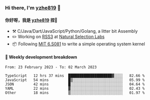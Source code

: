 ### Hi there, I'm [yzhe819](https://github.com/yzhe819) 👋

#### 你好呀，我是 [yzhe819](https://github.com/yzhe819) 捏👋

- :hammer_and_pick: C/Java/Dart/JavaScript/Python/Golang, a litter bit Assembly
- :pencil2: Working on [RSS3](https://github.com/NaturalSelectionLabs/RSS3) at [Natural Selection Labs](https://github.com/NaturalSelectionLabs)
- 📦 Following [MIT 6.S081](https://pdos.csail.mit.edu/6.S081/2020/) to write a simple operating system kernel



#### 📝 Weekly development breakdown

<!--START_SECTION:waka-->

```text
From: 23 February 2023 - To: 02 March 2023

TypeScript   12 hrs 37 mins  ████████████████████▓░░░░   82.66 %
JavaScript   54 mins         █▒░░░░░░░░░░░░░░░░░░░░░░░   05.99 %
JSON         42 mins         █░░░░░░░░░░░░░░░░░░░░░░░░   04.64 %
YAML         22 mins         ▓░░░░░░░░░░░░░░░░░░░░░░░░   02.43 %
Other        18 mins         ▒░░░░░░░░░░░░░░░░░░░░░░░░   01.97 %
```

<!--END_SECTION:waka-->



